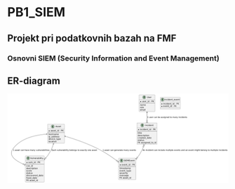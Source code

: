 # PB1_SIEM

## Projekt pri podatkovnih bazah na FMF

### Osnovni SIEM (Security Information and Event Management)
## ER-diagram
![ER diagram](images/diagram.png)
